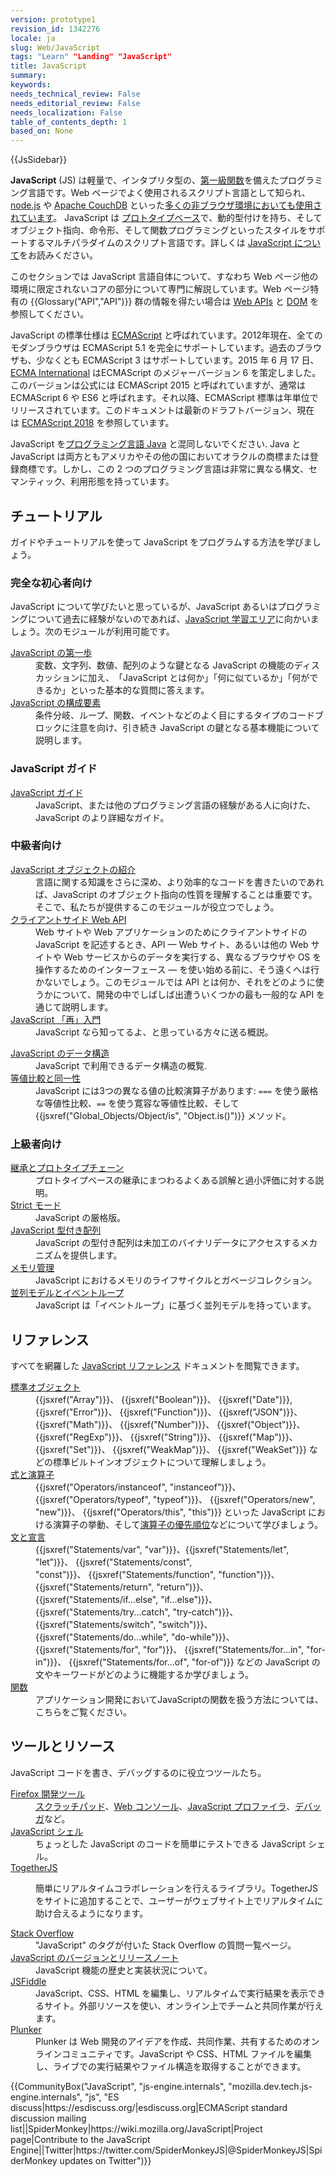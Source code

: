 ```yaml
---
version: prototype1
revision_id: 1342276
locale: ja
slug: Web/JavaScript
tags: "Learn" "Landing" "JavaScript"
title: JavaScript
summary: 
keywords: 
needs_technical_review: False
needs_editorial_review: False
needs_localization: False
table_of_contents_depth: 1
based_on: None
---
```

<div>{{JsSidebar}}</div>

<p class="summary"><strong>JavaScript</strong> (JS) は軽量で、インタプリタ型の、<a href="https://ja.wikipedia.org/wiki/%E7%AC%AC%E4%B8%80%E7%B4%9A%E9%96%A2%E6%95%B0">第一級関数</a>を備えたプログラミング言語です。Web ページでよく使用されるスクリプト言語として知られ、<a href="https://nodejs.org/">node.js</a> や <a href="https://couchdb.apache.org/">Apache CouchDB</a> といった<a href="http://en.wikipedia.org/wiki/JavaScript#Uses_outside_Web_pages">多くの非ブラウザ環境においても使用されています</a>。 JavaScript は <a href="https://en.wikipedia.org/wiki/Prototype-based_programming">プロトタイプベース</a>で、動的型付けを持ち、そしてオブジェクト指向、命令形、そして関数プログラミングといったスタイルをサポートするマルチパラダイムのスクリプト言語です。詳しくは <a href="/ja/docs/Web/JavaScript/About_JavaScript">JavaScript について</a>をお読みください。</p>

<p>このセクションでは JavaScript 言語自体について、すなわち Web ページ他の環境に限定されないコアの部分について専門に解説しています。Web ページ特有の {{Glossary("API","API")}} 群の情報を得たい場合は <a href="/ja/docs/Web/API">Web APIs</a> と <a href="/ja/docs/DOM">DOM</a> を参照してください。</p>

<p>JavaScript の標準仕様は <a href="/ja/docs/Web/JavaScript/Language_Resources">ECMAScript</a> と呼ばれています。2012年現在、全てのモダンブラウザは ECMAScript 5.1 を完全にサポートしています。過去のブラウザも、少なくとも ECMAScript 3 はサポートしています。2015 年 6 月 17 日、<a href="https://www.ecma-international.org/">ECMA International</a> はECMAScript のメジャーバージョン 6 を策定しました。このバージョンは公式には ECMAScript 2015 と呼ばれていますが、通常は ECMAScript 6 や ES6 と呼ばれます。それ以降、ECMAScript 標準は年単位でリリースされています。このドキュメントは最新のドラフトバージョン、現在は&nbsp;<a href="https://tc39.github.io/ecma262/">ECMAScript 2018</a> を参照しています。</p>

<p>JavaScript を<a href="https://ja.wikipedia.org/wiki/Java">プログラミング言語 Java</a> と混同しないでください. Java と JavaScript は両方ともアメリカやその他の国においてオラクルの商標または登録商標です。しかし、この 2 つのプログラミング言語は非常に異なる構文、セマンティック、利用形態を持っています。</p>

<div class="column-container">
<div class="column-half">
<h2 id="チュートリアル">チュートリアル</h2>

<p>ガイドやチュートリアルを使って JavaScript をプログラムする方法を学びましょう。</p>

<h3 id="初心者向け" name="初心者向け">完全な初心者向け</h3>

<p>JavaScript について学びたいと思っているが、JavaScript あるいはプログラミングについて過去に経験がないのであれば、<a href="/ja/docs/Learn/JavaScript">JavaScript 学習エリア</a>に向かいましょう。次のモジュールが利用可能です。</p>

<dl>
 <dt><a href="/ja/docs/Learn/JavaScript/First_steps">JavaScript の第一歩</a></dt>
 <dd>変数、文字列、数値、配列のような鍵となる JavaScript の機能のディスカッションに加え、　「JavaScript とは何か」「何に似ているか」「何ができるか」といった基本的な質問に答えます。</dd>
 <dt><a href="/ja/docs/Learn/JavaScript/Building_blocks">JavaScript の構成要素</a></dt>
 <dd>条件分岐、ループ、関数、イベントなどのよく目にするタイプのコードブロックに注意を向け、引き続き JavaScript の鍵となる基本機能について説明します。</dd>
 <dt>
 <h3>JavaScript ガイド</h3>
 </dt>
</dl>

<dl>
 <dt><a href="/ja/docs/Web/JavaScript/Guide">JavaScript ガイド</a></dt>
 <dd>JavaScript、または他のプログラミング言語の経験がある人に向けた、JavaScript のより詳細なガイド。</dd>
</dl>

<h3 id="中級者向け" name="中級者向け">中級者向け</h3>

<dl>
 <dt><a href="/ja/docs/Learn/JavaScript/Objects">JavaScript オブジェクトの紹介</a></dt>
 <dd>言語に関する知識をさらに深め、より効率的なコードを書きたいのであれば、JavaScript のオブジェクト指向の性質を理解することは重要です。そこで、私たちが提供するこのモジュールが役立つでしょう。</dd>
 <dt><a href="https://developer.mozilla.org/en-US/docs/Learn/JavaScript/Client-side_web_APIs">クライアントサイド Web&nbsp;API</a></dt>
 <dd>Web サイトや Web アプリケーションのためにクライアントサイドの JavaScript を記述するとき、API — Web サイト、あるいは他の Web サイトや Web サービスからのデータを実行する、異なるブラウザや OS を操作するためのインターフェース — を使い始める前に、そう遠くへは行かないでしょう。このモジュールでは API とは何か、それをどのように使うかについて、開発の中でしばしば出遭ういくつかの最も一般的な API を通じて説明します。</dd>
 <dt><a href="/ja/docs/Web/JavaScript/A_re-introduction_to_JavaScript">JavaScript 「再」入門</a></dt>
 <dd>JavaScript なら知ってるよ、と思っている方々に送る概説。</dd>
</dl>

<dl>
 <dt><a href="/ja/docs/Web/JavaScript/Data_structures">JavaScript のデータ構造</a></dt>
 <dd>JavaScript で利用できるデータ構造の概覧.</dd>
 <dt><a href="/ja/docs/Web/JavaScript/Equality_comparisons_and_sameness">等値比較と同一性</a></dt>
 <dd>JavaScript には3つの異なる値の比較演算子があります: <code>===</code> を使う厳格な等値性比較、<code>==</code> を使う寛容な等値性比較、そして {{jsxref("Global_Objects/Object/is", "Object.is()")}} メソッド。</dd>
</dl>

<h3 id="上級者向け" name="上級者向け">上級者向け</h3>

<dl>
 <dt><a href="/ja/docs/Web/JavaScript/Inheritance_and_the_prototype_chain">継承とプロトタイプチェーン</a></dt>
 <dd>プロトタイプベースの継承にまつわるよくある誤解と過小評価に対する説明。</dd>
 <dt><a href="/ja/docs/Web/JavaScript/Reference/Strict_mode">Strict モード</a></dt>
 <dd>JavaScript の厳格版。</dd>
 <dt><a href="/ja/docs/Web/JavaScript/Typed_arrays">JavaScript 型付き配列</a></dt>
 <dd>JavaScript の型付き配列は未加工のバイナリデータにアクセスするメカニズムを提供します。</dd>
 <dt><a href="/ja/docs/Web/JavaScript/Memory_Management">メモリ管理</a></dt>
 <dd>JavaScript におけるメモリのライフサイクルとガベージコレクション。</dd>
 <dt><a href="/ja/docs/Web/JavaScript/EventLoop">並列モデルとイベントループ</a></dt>
 <dd>JavaScript は「イベントループ」に基づく並列モデルを持っています。</dd>
</dl>
</div>

<div class="column-half">
<h2 id="リファレンス" name="リファレンス">リファレンス</h2>

<p>すべてを網羅した <a href="/ja/docs/Web/JavaScript/Reference">JavaScript リファレンス</a> ドキュメントを閲覧できます。</p>

<dl>
 <dt><a href="/ja/docs/Web/JavaScript/Reference/Global_Objects">標準オブジェクト</a></dt>
 <dd>{{jsxref("Array")}}、 {{jsxref("Boolean")}}、 {{jsxref("Date")}}, {{jsxref("Error")}}、 {{jsxref("Function")}}、 {{jsxref("JSON")}}、 {{jsxref("Math")}}、 {{jsxref("Number")}}、 {{jsxref("Object")}}、 {{jsxref("RegExp")}}、 {{jsxref("String")}}、 {{jsxref("Map")}}、 {{jsxref("Set")}}、 {{jsxref("WeakMap")}}、 {{jsxref("WeakSet")}} などの標準ビルトインオブジェクトについて理解しましょう。</dd>
 <dt><a href="/ja/docs/Web/JavaScript/Reference/Operators">式と演算子</a></dt>
 <dd>{{jsxref("Operators/instanceof", "instanceof")}}、 {{jsxref("Operators/typeof", "typeof")}}、 {{jsxref("Operators/new", "new")}}、 {{jsxref("Operators/this", "this")}} といった JavaScript における演算子の挙動、そして<a href="/en-US/docs/Web/JavaScript/Reference/Operators/Operator_Precedence">演算子の優先順位</a>などについて学びましょう。</dd>
 <dt><a href="/ja/docs/Web/JavaScript/Reference/Statements">文と宣言</a></dt>
 <dd>{{jsxref("Statements/var", "var")}}、{{jsxref("Statements/let", "let")}}、&nbsp;{{jsxref("Statements/const", "const")}}、&nbsp;{{jsxref("Statements/function", "function")}}、{{jsxref("Statements/return", "return")}}、 {{jsxref("Statements/if...else", "if...else")}}、{{jsxref("Statements/try...catch", "try-catch")}}、 {{jsxref("Statements/switch", "switch")}}、{{jsxref("Statements/do...while", "do-while")}}、{{jsxref("Statements/for", "for")}}、&nbsp;{{jsxref("Statements/for...in", "for-in")}}、 {{jsxref("Statements/for...of", "for-of")}}<span style="display:none">&nbsp;</span>&nbsp;などの JavaScript の文やキーワードがどのように機能するか学びましょう。</dd>
 <dt><a href="/ja/docs/Web/JavaScript/Reference/Functions">関数</a></dt>
 <dd>アプリケーション開発においてJavaScriptの関数を扱う方法については、こちらをご覧ください。</dd>
</dl>

<h2 id="ツールとリソース" name="ツールとリソース">ツールとリソース</h2>

<p>JavaScript コードを書き、デバッグするのに役立つツールたち。</p>

<dl>
 <dt><a href="/ja/docs/Tools">Firefox 開発ツール</a></dt>
 <dd><a href="/ja/docs/Tools/Scratchpad">スクラッチパッド</a>、<a href="/ja/docs/Tools/Web_Console">Web コンソール</a>、<a href="/ja/docs/Tools/Profiler">JavaScript プロファイラ</a>、<a href="/ja/docs/Tools/Debugger">デバッガ</a>など。</dd>
 <dt><a href="/ja/docs/Web/JavaScript/Shells">JavaScript シェル</a></dt>
 <dd>ちょっとした JavaScript のコードを簡単にテストできる&nbsp;JavaScript シェル。</dd>
 <dt><a href="https://togetherjs.com/">TogetherJS</a></dt>
 <dd>
 <p>簡単にリアルタイムコラボレーションを行えるライブラリ。TogetherJS をサイトに追加することで、ユーザーがウェブサイト上でリアルタイムに助け合えるようになります。</p>
 </dd>
 <dt><a href="http://stackoverflow.com/questions/tagged/javascript">Stack Overflow</a></dt>
 <dd>"JavaScript" のタグが付いた Stack Overflow の質問一覧ページ。</dd>
 <dt><a href="/ja/docs/Web/JavaScript/New_in_JavaScript">JavaScript のバージョンとリリースノート</a></dt>
 <dd>JavaScript 機能の歴史と実装状況について。</dd>
 <dt><a href="https://jsfiddle.net/">JSFiddle</a></dt>
 <dd>JavaScript、CSS、HTML を編集し、リアルタイムで実行結果を表示できるサイト。外部リソースを使い、オンライン上でチームと共同作業が行えます。</dd>
 <dt><a href="https://plnkr.co/">Plunker</a></dt>
 <dd>Plunker は Web 開発のアイデアを作成、共同作業、共有するためのオンラインコミュニティです。JavaScript や CSS、HTML ファイルを編集し、ライブでの実行結果やファイル構造を取得することができます。</dd>
</dl>
</div>
</div>

<p>{{CommunityBox("JavaScript", "js-engine.internals", "mozilla.dev.tech.js-engine.internals", "js", "ES discuss|https://esdiscuss.org/|esdiscuss.org|ECMAScript standard discussion mailing list||SpiderMonkey|https://wiki.mozilla.org/JavaScript|Project page|Contribute to the JavaScript Engine||Twitter|https://twitter.com/SpiderMonkeyJS|@SpiderMonkeyJS|SpiderMonkey updates on Twitter")}}</p>

